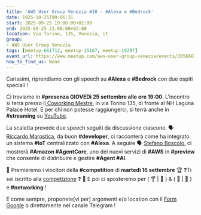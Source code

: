 ```yaml
---
title: 'AWS User Group Venezia #10 - #Alexa e #Bedrock'
date: 1925-10-25T00:06:31
start: 2025-09-25 19:00:00+02:00
end: 2025-09-25 21:00:00+02:00
location: Via Torino, 135, Venezia, it
group:
- AWS User Group Venezia
tags: [meetup-661712, meetup-15167, meetup-19297]
event_url: https://www.meetup.com/aws-user-group-venezia/events/305666752/
how_to_find_us: None
---
```



Carissimi, riprendiamo con gli speech su **#Alexa** e **#Bedrock** con due ospiti speciali !

Ci troviamo in **#presenza GIOVEDì 25 settembre alle ore 19:00**.
L'incontro si terrà presso il[ Coworking Mestre](https://www.coworkingmestre.it/), in via Torino 135, di fronte al NH Laguna Palace Hotel. E per chi non potesse raggiungerci, si terrà anche in **#streaming** su [YouTube](https://www.youtube.com/watch?v=T25hbLzpGc4).

La scaletta prevede due speech seguiti da discussione ciascuno.
🗣 [Riccardo Marostica](https://www.linkedin.com/in/riccardo-marostica-bba072206/), da buon **#developer**, ci racconterà come ha integrato un sistema **#IoT** centralizzato con **#Alexa**.
A seguire 🗣 [Stefano Boscolo](https://www.linkedin.com/in/stefano-boscolo-94154341/), ci mostrerà **#Amazon #AgentCore**, uno dei nuovi servizi di **#AWS** in **#preview** che consente di distribuire e gestire **#Agent #AI**.

👕 Premieremo i vincitori della **#competition** di **martedì 16 settembre** 🏆
❓Ti sei iscritto alla [competizione](https://www.meetup.com/aws-user-group-venezia/events/310538528/) ❓
👥 E poi ci sposteremo per \( 🍸 \| 🍺 \) & \( 🍕 \| 🍔 \) e **#networking** !

E come sempre, proponete[vi per] argomenti e/o location con il [Form Google](https://forms.gle/1JdE6YWPbo6phuLe8) o direttamente nel canale Telegram !
